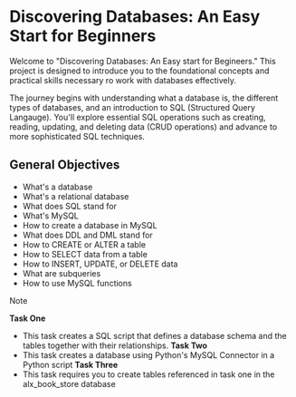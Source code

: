 # Discovering Databases: An Easy Start for Beginners

Welcome to "Discovering Databases: An Easy start for Begineers." This project is designed to introduce you to the foundational concepts and practical skills necessary ro work with databases effectively.

The journey begins with understanding what a database is, the different types of databases, and an introduction to SQL (Structured Query Langauge). You'll explore essential SQL operations such as creating, reading, updating, and deleting data (CRUD operations) and advance to more sophisticated SQL techniques.

## General Objectives
- What's a database
- What's a relational database
- What does SQL stand for
- What's MySQL
- How to create a database in MySQL
- What does DDL and DML stand for
- How to CREATE or ALTER a table
- How to SELECT data from a table
- How to INSERT, UPDATE, or DELETE data
- What are subqueries
- How to use MySQL functions

> [!NOTE]
> **Task One**
> - This task creates a SQL script that defines a database schema and the tables together with their relationships.
> **Task Two**
> - This task creates a database using Python's MySQL Connector in a Python script
> **Task Three**
> - This task requires you to create tables referenced in task one in the alx_book_store database
